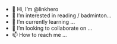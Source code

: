 - 👋 Hi, I’m @linkhero
- 👀 I’m interested in reading / badminton...
- 🌱 I’m currently learning ...
- 💞️ I’m looking to collaborate on ...
- 📫 How to reach me ...

<!---
linkhere/linkhere is a ✨ special ✨ repository because its `README.md` (this file) appears on your GitHub profile.
You can click the Preview link to take a look at your changes.
--->
